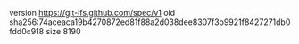version https://git-lfs.github.com/spec/v1
oid sha256:74aceaca19b4270872ed81f88a2d038dee8307f3b9921f8427271db0fdd0c918
size 8190
